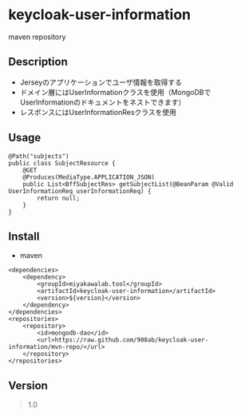 # keycloak-user-information
maven repository


## Description
* Jerseyのアプリケーションでユーザ情報を取得する
* ドメイン層にはUserInformationクラスを使用（MongoDBでUserInformationのドキュメントをネストできます）
* レスポンスにはUserInformationResクラスを使用

## Usage
```
@Path("subjects")
public class SubjectResource {
    @GET
    @Produces(MediaType.APPLICATION_JSON)
    public List<BffSubjectRes> getSubjectList(@BeanParam @Valid UserInformationReq userInformationReq) {
        return null;
    }
}
```

## Install
* maven
```
<dependencies>
    <dependency>
        <groupId>miyakawalab.tool</groupId>
        <artifactId>keycloak-user-information</artifactId>
        <version>${version}</version>
    </dependency>
</dependencies>
<repositories>
    <repository>
        <id>mongodb-dao</id>
        <url>https://raw.github.com/908ab/keycloak-user-information/mvn-repo/</url>
    </repository>
</repositories>
```

## Version
> 1.0